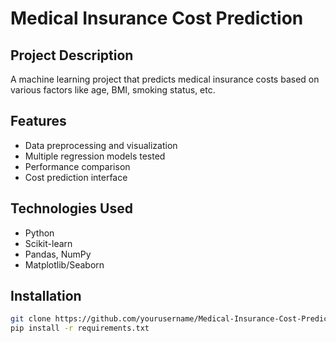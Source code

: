 # Medical Insurance Cost Prediction

## Project Description
A machine learning project that predicts medical insurance costs based on various factors like age, BMI, smoking status, etc.

## Features
- Data preprocessing and visualization
- Multiple regression models tested
- Performance comparison
- Cost prediction interface

## Technologies Used
- Python
- Scikit-learn
- Pandas, NumPy
- Matplotlib/Seaborn

## Installation
```bash
git clone https://github.com/yourusername/Medical-Insurance-Cost-Prediction.git
pip install -r requirements.txt
